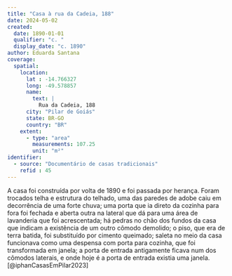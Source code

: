 ```yaml
---
title: "Casa à rua da Cadeia, 188"
date: 2024-05-02
created:
  date: 1890-01-01
  qualifier: "c. "
  display_date: "c. 1890"
author: Eduarda Santana
coverage:
  spatial:
    location:
      lat : -14.766327
      long: -49.578857
      name:
        text: |
          Rua da Cadeia, 188
      city: "Pilar de Goiás"
      state: BR-GO
      country: "BR"
    extent:
      - type: "area"
        measurements: 107.25
        unit: "m²"
identifier:
  - source: "Documentário de casas tradicionais"
    refid : 45
---
```


A casa foi construída por volta de 1890 e foi passada por herança. Foram trocados telha e estrutura do telhado, uma das paredes de adobe caiu em decorrência de uma forte chuva; uma porta que ia direto da cozinha para fora foi fechada e aberta outra na lateral que dá para uma área de lavanderia que foi acrescentada; há pedras no chão dos fundos da casa que indicam a existência de um outro cômodo demolido; o piso, que era de terra batida, foi substituído por cimento queimado; saleta no meio da casa funcionava como uma despensa com porta para cozinha, que foi transformada em janela; a porta de entrada antigamente ficava num dos cômodos laterais, e onde hoje é a porta de entrada existia uma janela. [@iphanCasasEmPilar2023]

